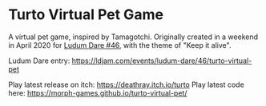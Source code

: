 # Turto Virtual Pet Game

A virtual pet game, inspired by Tamagotchi. Originally created in a weekend in April 2020 for [Ludum Dare #46](https://ldjam.com/events/ludum-dare/46), with the theme of "Keep it alive".

Ludum Dare entry: https://ldjam.com/events/ludum-dare/46/turto-virtual-pet

Play latest release on itch: https://deathray.itch.io/turto
Play latest code here: https://morph-games.github.io/turto-virtual-pet/
